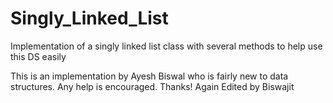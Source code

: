 # Singly_Linked_List
Implementation of a singly linked list class with several methods to help use this DS easily

This is an implementation by Ayesh Biswal who is fairly new to data structures. Any help is encouraged.
Thanks!
Again Edited by Biswajit
